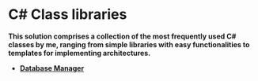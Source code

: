 <h1> C# Class libraries </h1>

**This solution comprises a collection of the most frequently used C# classes by me, ranging from simple libraries with easy functionalities to templates for implementing architectures.**

- **[Database Manager](./src/DatabaseManager/README.md)**


